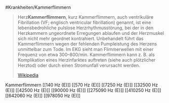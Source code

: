 #Krankheiten/Kammerflimmern

> Herz**Kammerflimmern**, kurz Kammerflimmern, auch ventrikuläre Fibrillation (VF; englisch ventricular fibrillation) genannt, ist eine lebensbedrohliche pulslose Herzrhythmusstörung, bei der in den Herzkammern ungeordnete Erregungen ablaufen und der Herzmuskel sich nicht mehr geordnet kontrahiert. Unbehandelt führt das Kammerflimmern wegen der fehlenden Pumpleistung des Herzens unmittelbar zum Tode. Im EKG sieht man Flimmerwellen mit einer Frequenz von etwa 300–800/min. Kammerflimmern kann z. B. als Komplikation eines Herzinfarktes auftreten (siehe auch plötzlicher Herztod) oder durch einen Stromunfall verursacht werden.
>
> [Wikipedia](https://de.wikipedia.org/wiki/Kammerflimmern)

Kammerflimmern
[[140 Hz (E)]]
[[570 Hz (E)]]
[[7250 Hz (E)]]
[[32500 Hz (E)]]
[[42500 Hz (E)]]
[[90000 Hz (E)]]
[[275090 Hz (E)]]
[[410250 Hz (E)]]
[[642060 Hz (E)]]
[[978050 Hz (E)]]